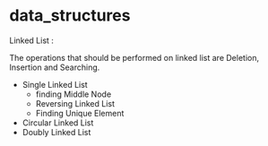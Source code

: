 # data_structures
Linked List :

  The operations that should be performed on linked list are Deletion, Insertion and Searching.

- Single Linked List
  - finding Middle Node
  - Reversing Linked List
  - Finding Unique Element
- Circular Linked List
- Doubly Linked List
